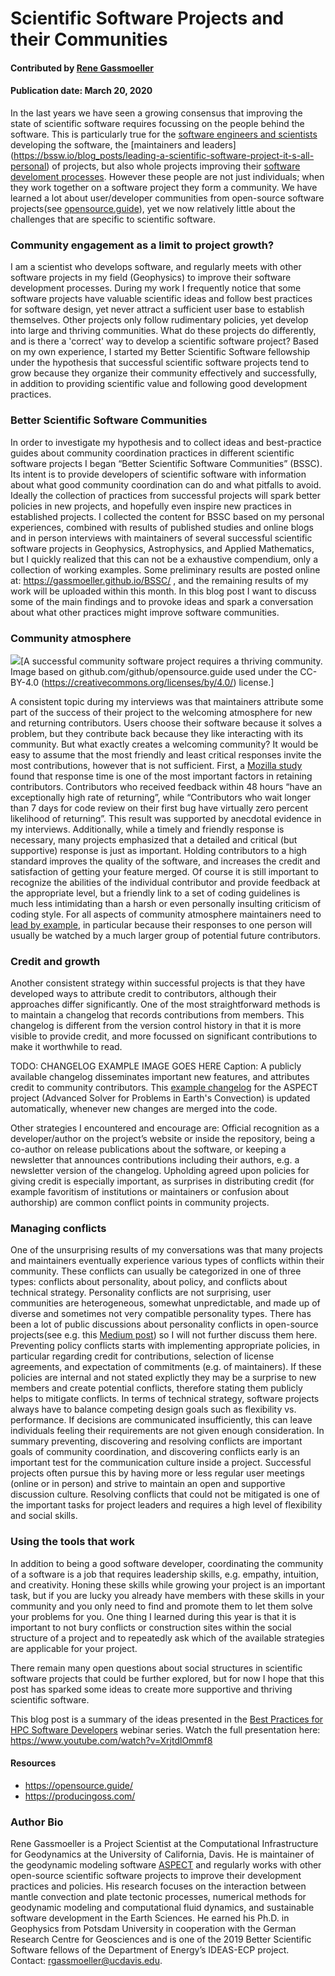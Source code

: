 # Scientific Software Projects and their Communities

#### Contributed by [Rene Gassmoeller](https://github.com/gassmoeller "Rene Gassmoeller GitHub Profile")

#### Publication date: March 20, 2020

In the last years we have seen a growing consensus that improving the state of
scientific software requires focussing on the people behind the software. This
is particularly true for the [software engineers and
scientists](https://bssw.io/blog_posts/us-research-software-engineer-us-rse-association)
developing the software, the [maintainers and leaders]
(https://bssw.io/blog_posts/leading-a-scientific-software-project-it-s-all-personal)
of projects, but also whole projects improving their [software develoment
processes](https://bssw.io/blog_posts/productivity-and-sustainability-improvement-planning-psip).
However these people are not just individuals; when they work together on a
software project they form a community. We have learned a lot about
user/developer communities from open-source software projects(see
[opensource.guide](https://opensource.guide/building-community/)), yet we now
relatively little about the challenges that are specific to scientific
software.

### Community engagement as a limit to project growth?

I am a scientist who develops software, and regularly meets with other software
projects in my field (Geophysics) to improve their software development
processes. During my work I frequently notice that some software projects have
valuable scientific ideas and follow best practices for software design, yet
never attract a sufficient user base to establish themselves. Other projects
only follow rudimentary policies, yet develop into large and thriving
communities. What do these projects do differently, and is there a 'correct'
way to develop a scientific software project? Based on my own experience, I
started my Better Scientific Software fellowship under the hypothesis that
successful scientific software projects tend to grow because they organize
their community effectively and successfully, in addition to providing
scientific value and following good development practices.

### Better Scientific Software Communities

In order to investigate my hypothesis and to collect ideas and best-practice
guides about community coordination practices in different scientific software
projects I began “Better Scientific Software Communities” (BSSC). Its intent is
to provide developers of scientific software with information about what good
community coordination can do and what pitfalls to avoid. Ideally the
collection of practices from successful projects will spark better policies in
new projects, and hopefully even inspire new practices in established projects.
I collected the content for BSSC based on my personal experiences, combined
with results of published studies and online blogs and in person interviews
with maintainers of several successful scientific software projects in
Geophysics, Astrophysics, and Applied Mathematics, but I quickly realized that
this can not be a exhaustive compendium, only a collection of working examples.
Some preliminary results are posted online at:
https://gassmoeller.github.io/BSSC/ , and the remaining results of my work will
be uploaded within this month.
In this blog post I want to discuss some of the main findings and to provoke ideas and spark a conversation about what other practices might improve software communities.

### Community atmosphere

<img src='https://github.com/github/opensource.guide/blob/master/assets/images/illos/building.svg' class='page lightbox' />[A successful community software project requires a thriving community. Image based on github.com/github/opensource.guide used under the CC-BY-4.0 (https://creativecommons.org/licenses/by/4.0/) license.]

A consistent topic during my interviews was that maintainers attribute some
part of the success of their project to the welcoming atmosphere for new and
returning contributors. Users choose their software because it solves a problem,
but they contribute back because they like interacting with its community. But
what exactly creates a welcoming community? It would be easy to assume that the
most friendly and least critical responses invite the most contributions,
however that is not sufficient. First, a [Mozilla
study](https://docs.google.com/presentation/d/1hsJLv1ieSqtXBzd5YZusY-mB8e1VJzaeOmh8Q4VeMio/edit#slide=id.g43d857af8_0177)
found that response time is one of the most important factors in retaining
contributors. Contributors who received feedback within 48 hours “have an
exceptionally high rate of returning”, while “Contributors who wait longer than
7 days for code review on their first bug have virtually zero percent
likelihood of returning”. This result was supported by anecdotal evidence in my
interviews. Additionally, while a timely and friendly response is necessary,
many projects emphasized that a detailed and critical (but supportive) response
is just as important. Holding contributors to a high standard improves the
quality of the software, and increases the credit and satisfaction of getting
your feature merged. Of course it is still important to recognize the abilities
of the individual contributor and provide feedback at the appropriate level,
but a friendly link to a set of coding guidelines is much less intimidating
than a harsh or even personally insulting criticism of coding style. For all
aspects of community atmosphere maintainers need to [lead by
example](https://bssw.io/blog_posts/leading-a-scientific-software-project-it-s-all-personal),
in particular because their responses to one person will usually be watched by
a much larger group of potential future contributors.

### Credit and growth

Another consistent strategy within successful projects is that they have
developed ways to attribute credit to contributors, although their approaches
differ significantly. One of the most straightforward methods is to maintain a
changelog that records contributions from members. This changelog is different
from the version control history in that it is more visible to provide credit,
and more focussed on significant contributions to make it worthwhile to read.

TODO: CHANGELOG EXAMPLE IMAGE GOES HERE
Caption: A publicly available changelog disseminates important new features,
and attributes credit to community contributors. This [example
changelog](https://aspect.geodynamics.org/doc/doxygen/changes_current.html) for
the ASPECT project (Advanced Solver for Problems in Earth's Convection) is
updated automatically, whenever new changes are merged into the code.

Other strategies I encountered and encourage are: Official recognition as a
developer/author on the project’s website or inside the repository, being a
co-author on release publications about the software, or keeping a newsletter
that announces contributions including their authors, e.g. a newsletter version
of the changelog. Upholding agreed upon policies for giving credit is
especially important, as surprises in distributing credit (for example
favoritism of institutions or maintainers or confusion about authorship) are
common conflict points in community projects.

### Managing conflicts

One of the unsurprising results of my conversations was that many projects and
maintainers eventually experience various types of conflicts within their
community. These conflicts can usually be categorized in one of three types:
conflicts about personality, about policy, and conflicts about technical
strategy. Personality conflicts are not surprising, user communities are
heterogeneous, somewhat unpredictable, and made up of diverse and sometimes not
very compatible personality types. There has been a lot of public discussions
about personality conflicts in open-source projects(see e.g. this [Medium
post](https://medium.com/@d4nyll/the-open-source-community-have-no-place-for-disrespect-70c85d473332))
so I will not further discuss them here. Preventing policy conflicts starts
with implementing appropriate policies, in particular regarding credit for
contributions, selection of license agreements, and expectation of commitments
(e.g. of maintainers). If these policies are internal and not stated explictly
they may be a surprise to new members and create potential conflicts, therefore
stating them publicly helps to mitigate conflicts.  In terms of technical
strategy, software projects always have to balance competing design goals such
as flexibility vs. performance.  If decisions are communicated insufficiently,
this can leave individuals feeling their requirements are not given enough
consideration.  In summary preventing, discovering and resolving conflicts are
important goals of community coordination, and discovering conflicts early is
an important test for the communication culture inside a project. Successful
projects often pursue this by having more or less regular user meetings (online
or in person) and strive to maintain an open and supportive discussion culture.
Resolving conflicts that could not be mitigated is one of the important tasks
for project leaders and requires a high level of flexibility and social skills.

### Using the tools that work

In addition to being a good software developer, coordinating the community of a
software is a job that requires leadership skills, e.g. empathy, intuition, and
creativity. Honing these skills while growing your project is an important
task, but if you are lucky you already have members with these skills in your
community and you only need to find and promote them to let them solve your
problems for you. One thing I learned during this year is that it is important
to not bury conflicts or construction sites within the social structure of a
project and to repeatedly ask which of the available strategies are applicable
for your project.

There remain many open questions about social structures in scientific software
projects that could be further explored, but for now I hope that this post has
sparked some ideas to create more supportive and thriving scientific software.

This blog post is a summary of the ideas presented in the [Best Practices for
HPC Software
Developers](http://ideas-productivity.org/events/hpc-best-practices-webinars/)
webinar series. Watch the full presentation here:
https://www.youtube.com/watch?v=XrjtdlOmmf8

#### Resources
- https://opensource.guide/
- https://producingoss.com/

### Author Bio

Rene Gassmoeller is a Project Scientist at the Computational Infrastructure for
Geodynamics at the University of California, Davis. He is maintainer of the
geodynamic modeling software [ASPECT](https://aspect.geodynamics.org) and
regularly works with other open-source scientific software projects to improve
their development practices and policies. His research focuses on the
interaction between mantle convection and plate tectonic processes, numerical
methods for geodynamic modeling and computational fluid dynamics, and
sustainable software development in the Earth Sciences. He earned his Ph.D. in
Geophysics from Potsdam University in cooperation with the German Research
Centre for Geosciences and is one of the 2019 Better Scientific Software
fellows of the Department of Energy’s IDEAS-ECP project. Contact:
rgassmoeller@ucdavis.edu.

<!---
Publish: yes
RSS update: 2020-03-20
Categories: Collaboration
Topics: Software Engineering, Projects and Organizations
Tags: bssw-blog-article
Level: 2
Prerequisites: default
Aggregate: none
--->
